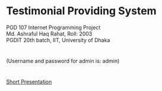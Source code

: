 # Testimonial Providing System

PGD 107 Internet Programming Project   
Md. Ashraful Haq Rahat, Roll: 2003  
PGDIT 20th batch, IIT, University of Dhaka  

#  
(Username and password for admin is: admin)  

#
[Short Presentation](https://www.youtube.com/watch?v=ceks_EVr_SU)  

